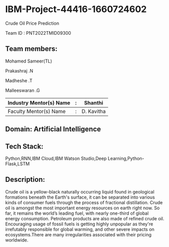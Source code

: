 # IBM-Project-44416-1660724602
Crude Oil Price Prediction

Team ID : PNT2022TMID09300

## Team members:

Mohamed Sameer(TL)

Prakashraj .N

Madheshe .T

Malleeswaran .G

| Industry Mentor(s) Name | : | Shanthi                     |
| ----------------------- | - | --------------------------- |
| Faculty Mentor(s) Name  | : | D. Kavitha                  |

## Domain: Artificial Intelligence

## Tech Stack:

Python,RNN,IBM Cloud,IBM Watson Studio,Deep Learning,Python-Flask,LSTM

## Description:

Crude oil is a yellow-black naturally occurring liquid found in geological formations beneath the Earth's surface, it
can be separated into various kinds of consumer fuels through the process of fractional distillation.
Crude oil is amongst the most important energy resources on earth right now. So far, it remains the world’s leading fuel, with
nearly one-third of global energy consumption. Petroleum products are also made of refined crude oil.
Encouraging usage of fossil fuels is getting highly unpopular as they're irrefutably responsible for global warming, and other
severe impacts on ecosystems.There are many irregularities associated with their pricing worldwide.
